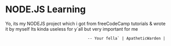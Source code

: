 # NODE.JS Learning

Yo, its my NODEJS project which i got from
freeCodeCamp tutorials & wrote it by myself
Its kinda useless for y`all but very important for me

                                        -- Your fella` | ApatheticWarden |
